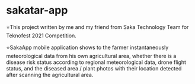 # sakatar-app
:star:This project written by me and my friend from Saka Technology Team for Teknofest 2021 Competition.

:star:SakaApp mobile application shows to the farmer instantaneously meteorological data from his own agricultural area, whether there is a disease risk status according to regional meteorological data, drone flight status, and the diseased area / plant photos with their location detected after scanning the agricultural area.
 
